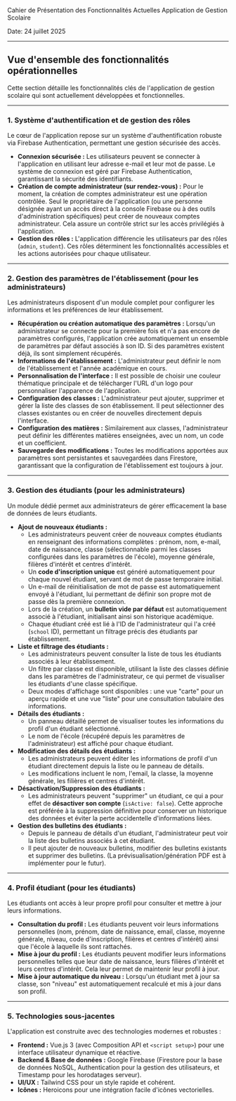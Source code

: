 
Cahier de Présentation des Fonctionnalités Actuelles
Application de Gestion Scolaire

Date: 24 juillet 2025

---

## Vue d'ensemble des fonctionnalités opérationnelles

Cette section détaille les fonctionnalités clés de l'application de gestion scolaire qui sont actuellement développées et fonctionnelles.

---

### 1. Système d'authentification et de gestion des rôles

Le cœur de l'application repose sur un système d'authentification robuste via Firebase Authentication, permettant une gestion sécurisée des accès.

* **Connexion sécurisée :** Les utilisateurs peuvent se connecter à l'application en utilisant leur adresse e-mail et leur mot de passe. Le système de connexion est géré par Firebase Authentication, garantissant la sécurité des identifiants.
* **Création de compte administrateur (sur rendez-vous) :** Pour le moment, la création de comptes administrateur est une opération contrôlée. Seul le propriétaire de l'application (ou une personne désignée ayant un accès direct à la console Firebase ou à des outils d'administration spécifiques) peut créer de nouveaux comptes administrateur. Cela assure un contrôle strict sur les accès privilégiés à l'application.
* **Gestion des rôles :** L'application différencie les utilisateurs par des rôles (`admin`, `student`). Ces rôles déterminent les fonctionnalités accessibles et les actions autorisées pour chaque utilisateur.

---

### 2. Gestion des paramètres de l'établissement (pour les administrateurs)

Les administrateurs disposent d'un module complet pour configurer les informations et les préférences de leur établissement.

* **Récupération ou création automatique des paramètres :** Lorsqu'un administrateur se connecte pour la première fois et n'a pas encore de paramètres configurés, l'application crée automatiquement un ensemble de paramètres par défaut associés à son ID. Si des paramètres existent déjà, ils sont simplement récupérés.
* **Informations de l'établissement :** L'administrateur peut définir le nom de l'établissement et l'année académique en cours.
* **Personnalisation de l'interface :** Il est possible de choisir une couleur thématique principale et de télécharger l'URL d'un logo pour personnaliser l'apparence de l'application.
* **Configuration des classes :** L'administrateur peut ajouter, supprimer et gérer la liste des classes de son établissement. Il peut sélectionner des classes existantes ou en créer de nouvelles directement depuis l'interface.
* **Configuration des matières :** Similairement aux classes, l'administrateur peut définir les différentes matières enseignées, avec un nom, un code et un coefficient.
* **Sauvegarde des modifications :** Toutes les modifications apportées aux paramètres sont persistantes et sauvegardées dans Firestore, garantissant que la configuration de l'établissement est toujours à jour.

---

### 3. Gestion des étudiants (pour les administrateurs)

Un module dédié permet aux administrateurs de gérer efficacement la base de données de leurs étudiants.

* **Ajout de nouveaux étudiants :**
    * Les administrateurs peuvent créer de nouveaux comptes étudiants en renseignant des informations complètes : prénom, nom, e-mail, date de naissance, classe (sélectionnable parmi les classes configurées dans les paramètres de l'école), moyenne générale, filières d'intérêt et centres d'intérêt.
    * Un **code d'inscription unique** est généré automatiquement pour chaque nouvel étudiant, servant de mot de passe temporaire initial.
    * Un e-mail de réinitialisation de mot de passe est automatiquement envoyé à l'étudiant, lui permettant de définir son propre mot de passe dès la première connexion.
    * Lors de la création, un **bulletin vide par défaut** est automatiquement associé à l'étudiant, initialisant ainsi son historique académique.
    * Chaque étudiant créé est lié à l'ID de l'administrateur qui l'a créé (`school` ID), permettant un filtrage précis des étudiants par établissement.
* **Liste et filtrage des étudiants :**
    * Les administrateurs peuvent consulter la liste de tous les étudiants associés à leur établissement.
    * Un filtre par classe est disponible, utilisant la liste des classes définie dans les paramètres de l'administrateur, ce qui permet de visualiser les étudiants d'une classe spécifique.
    * Deux modes d'affichage sont disponibles : une vue "carte" pour un aperçu rapide et une vue "liste" pour une consultation tabulaire des informations.
* **Détails des étudiants :**
    * Un panneau détaillé permet de visualiser toutes les informations du profil d'un étudiant sélectionné.
    * Le nom de l'école (récupéré depuis les paramètres de l'administrateur) est affiché pour chaque étudiant.
* **Modification des détails des étudiants :**
    * Les administrateurs peuvent éditer les informations de profil d'un étudiant directement depuis la liste ou le panneau de détails.
    * Les modifications incluent le nom, l'email, la classe, la moyenne générale, les filières et centres d'intérêt.
* **Désactivation/Suppression des étudiants :**
    * Les administrateurs peuvent "supprimer" un étudiant, ce qui a pour effet de **désactiver son compte** (`isActive: false`). Cette approche est préférée à la suppression définitive pour conserver un historique des données et éviter la perte accidentelle d'informations liées.
* **Gestion des bulletins des étudiants :**
    * Depuis le panneau de détails d'un étudiant, l'administrateur peut voir la liste des bulletins associés à cet étudiant.
    * Il peut ajouter de nouveaux bulletins, modifier des bulletins existants et supprimer des bulletins. (La prévisualisation/génération PDF est à implémenter pour le futur).

---

### 4. Profil étudiant (pour les étudiants)

Les étudiants ont accès à leur propre profil pour consulter et mettre à jour leurs informations.

* **Consultation du profil :** Les étudiants peuvent voir leurs informations personnelles (nom, prénom, date de naissance, email, classe, moyenne générale, niveau, code d'inscription, filières et centres d'intérêt) ainsi que l'école à laquelle ils sont rattachés.
* **Mise à jour du profil :** Les étudiants peuvent modifier leurs informations personnelles telles que leur date de naissance, leurs filières d'intérêt et leurs centres d'intérêt. Cela leur permet de maintenir leur profil à jour.
* **Mise à jour automatique du niveau :** Lorsqu'un étudiant met à jour sa classe, son "niveau" est automatiquement recalculé et mis à jour dans son profil.

---

### 5. Technologies sous-jacentes

L'application est construite avec des technologies modernes et robustes :

* **Frontend :** Vue.js 3 (avec Composition API et `<script setup>`) pour une interface utilisateur dynamique et réactive.
* **Backend & Base de données :** Google Firebase (Firestore pour la base de données NoSQL, Authentication pour la gestion des utilisateurs, et Timestamp pour les horodatages serveur).
* **UI/UX :** Tailwind CSS pour un style rapide et cohérent.
* **Icônes :** Heroicons pour une intégration facile d'icônes vectorielles.

